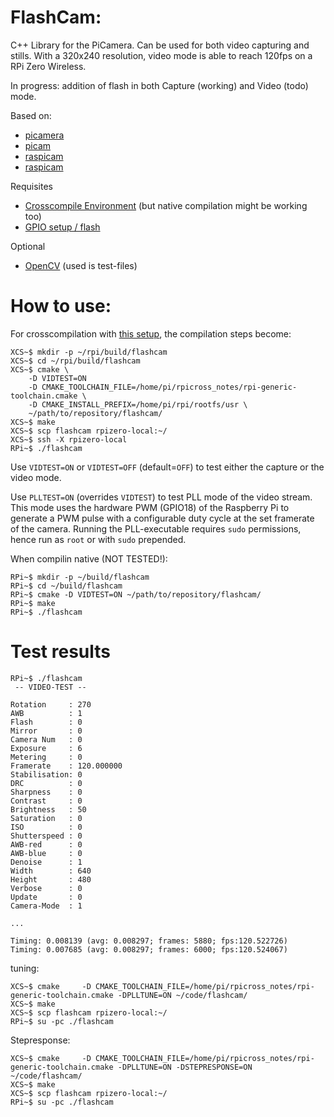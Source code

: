 # FlashCam:
C++ Library for the PiCamera. Can be used for both video capturing and stills. 
With a 320x240 resolution, video mode is able to reach 120fps on a RPi Zero Wireless.

In progress: addition of flash in both Capture (working) and Video (todo) mode.

Based on:
- [picamera](https://github.com/waveform80/picamera/)
- [picam](https://github.com/HesselM/picam)
- [raspicam](https://github.com/cedricve/raspicam)
- [raspicam](https://github.com/raspberrypi/userland)

Requisites
- [Crosscompile Environment](https://github.com/HesselM/rpicross_notes) (but native compilation might be working too)
- [GPIO setup / flash](http://picamera.readthedocs.io/en/latest/recipes2.html?highlight=flash#using-a-flash-with-the-camera)

Optional
- [OpenCV](https://github.com/HesselM/rpicross_notes) (used is test-files)


# How to use:

For crosscompilation with [this setup](https://github.com/HesselM/rpicross_notes), the compilation steps become:

```
XCS~$ mkdir -p ~/rpi/build/flashcam
XCS~$ cd ~/rpi/build/flashcam
XCS~$ cmake \
    -D VIDTEST=ON
    -D CMAKE_TOOLCHAIN_FILE=/home/pi/rpicross_notes/rpi-generic-toolchain.cmake \
    -D CMAKE_INSTALL_PREFIX=/home/pi/rpi/rootfs/usr \
    ~/path/to/repository/flashcam/
XCS~$ make
XCS~$ scp flashcam rpizero-local:~/
XCS~$ ssh -X rpizero-local
RPi~$ ./flashcam
``` 

Use `VIDTEST=ON` or `VIDTEST=OFF` (default=`OFF`) to test either the capture or the video mode.

Use `PLLTEST=ON` (overrides `VIDTEST`) to test PLL mode of the video stream. This mode uses the hardware PWM (GPIO18) of the Raspberry Pi to generate a PWM pulse with a configurable duty cycle at the set framerate of the camera. Running the PLL-executable requires `sudo` permissions, hence run as `root` or with `sudo` prepended. 

When compilin native (NOT TESTED!):

```
RPi~$ mkdir -p ~/build/flashcam
RPi~$ cd ~/build/flashcam
RPi~$ cmake -D VIDTEST=ON ~/path/to/repository/flashcam/
RPi~$ make
RPi~$ ./flashcam
```

# Test results

```
RPi~$ ./flashcam 
 -- VIDEO-TEST -- 

Rotation     : 270
AWB          : 1
Flash        : 0
Mirror       : 0
Camera Num   : 0
Exposure     : 6
Metering     : 0
Framerate    : 120.000000
Stabilisation: 0
DRC          : 0
Sharpness    : 0
Contrast     : 0
Brightness   : 50
Saturation   : 0
ISO          : 0
Shutterspeed : 0
AWB-red      : 0
AWB-blue     : 0
Denoise      : 1
Width        : 640
Height       : 480
Verbose      : 0
Update       : 0
Camera-Mode  : 1

...

Timing: 0.008139 (avg: 0.008297; frames: 5880; fps:120.522726)
Timing: 0.007685 (avg: 0.008297; frames: 6000; fps:120.524067)
```


tuning:
```
XCS~$ cmake     -D CMAKE_TOOLCHAIN_FILE=/home/pi/rpicross_notes/rpi-generic-toolchain.cmake -DPLLTUNE=ON ~/code/flashcam/
XCS~$ make
XCS~$ scp flashcam rpizero-local:~/
RPi~$ su -pc ./flashcam

```
Stepresponse:
```
XCS~$ cmake     -D CMAKE_TOOLCHAIN_FILE=/home/pi/rpicross_notes/rpi-generic-toolchain.cmake -DPLLTUNE=ON -DSTEPRESPONSE=ON  ~/code/flashcam/
XCS~$ make
XCS~$ scp flashcam rpizero-local:~/
RPi~$ su -pc ./flashcam
```


